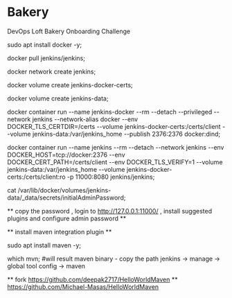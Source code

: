 # Bakery
DevOps Loft Bakery Onboarding Challenge

sudo apt install docker -y;

docker pull jenkins/jenkins;

docker network create jenkins;

docker volume create jenkins-docker-certs;

docker volume create jenkins-data;

docker container run --name jenkins-docker --rm --detach   --privileged --network jenkins --network-alias docker   --env DOCKER_TLS_CERTDIR=/certs   --volume jenkins-docker-certs:/certs/client   --volume jenkins-data:/var/jenkins_home   --publish 2376:2376 docker:dind;

docker container run --name jenkins --rm --detach   --network jenkins --env DOCKER_HOST=tcp://docker:2376   --env DOCKER_CERT_PATH=/certs/client --env DOCKER_TLS_VERIFY=1   --volume jenkins-data:/var/jenkins_home   --volume jenkins-docker-certs:/certs/client:ro  -p 11000:8080 jenkins/jenkins;

cat /var/lib/docker/volumes/jenkins-data/_data/secrets/initialAdminPassword;

** copy the password , login to http://127.0.0.1:11000/ , install suggested plugins and configure admin password ** 

** install maven integration plugin **

sudo apt install maven -y;

which mvn; #will result maven binary - copy the path jenkins -> manage -> global tool config -> maven

** fork https://github.com/deepak2717/HelloWorldMaven ** 
https://github.com/Michael-Masas/HelloWorldMaven







